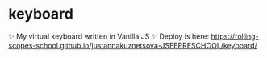# keyboard
✨ My virtual keyboard written in Vanilla JS
✨ Deploy is here: https://rolling-scopes-school.github.io/justannakuznetsova-JSFEPRESCHOOL/keyboard/
